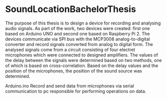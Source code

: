 # SoundLocationBachelorThesis
The purpose of this thesis is to design a device for recording and analysing audio signals.  As part of the work, two devices were created: first one based on Arduino UNO and  second one based on Raspberry Pi 2. The devices communicate via SPI bus with the  MCP3008 analog-to-digital converter and record signals converted from analog to digital  form. The analysed signals come from a circuit consisting of four electret microphones  which were connected to designed amplifiers. The values of the delay between the signals  were determined based on two methods, one of which is based on cross-correlation. Based  on the delay values and the position of the microphones, the position of the sound source  was determined.

Arduino.ino
Record and send data from microphones via serial communication to pc responsible for performing operations on data.
